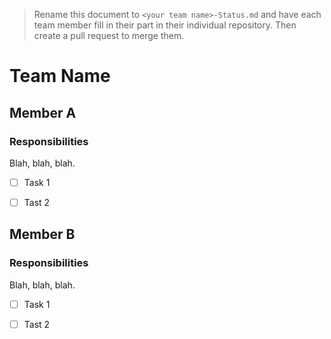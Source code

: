 >Rename this document to `<your team name>-Status.md` and have each team member fill in their part in their individual repository. Then create a pull request to merge them.

# Team Name

## Member A 

### Responsibilities

Blah, blah, blah.

*[ ] Task 1

*[ ] Tast 2

## Member B

### Responsibilities

Blah, blah, blah.

*[ ] Task 1

*[ ] Tast 2
